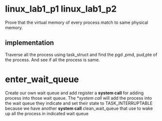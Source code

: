# linux_lab1_p1 linux_lab1_p2
 Prove that the virtual memory of every process match to same physical memory.
 
## implementation
Traverse all the process using task_struct and find the pgd ,pmd, pud,pte of the process. And see if all the process is same.

# enter_wait_queue
Create our own wait queue and add register a **system call** for adding process into those wait queue. The **system call* will add the process into the wait queue they indicate and set their state to TASK_INTERRUPTABLE because we have another **system call** clean_wait_queue that use to wake up all the process in indicated wait queue 
 

